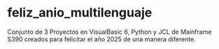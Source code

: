 # feliz_anio_multilenguaje

Conjunto de 3 Proyectos en VisualBasic 6, Python y JCL de Mainframe S390 
creados para felicitar el año 2025 de una manera diferente.
